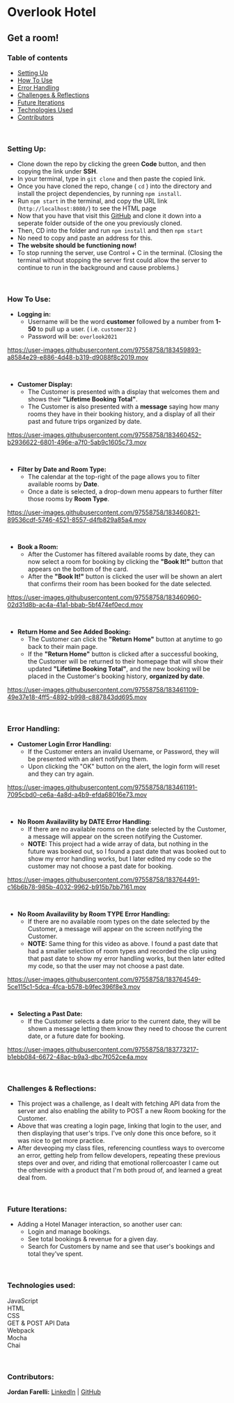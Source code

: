 # Overlook Hotel

## Get a room!

### Table of contents
* [Setting Up](#setup)
* [How To Use](#how)
* [Error Handling](#error)
* [Challenges & Reflections](#challenges)
* [Future Iterations](#future)
* [Technologies Used](#tech)
* [Contributors](#contributors)

<br>

### Setting Up: <a name="setup"></a>

* Clone down the repo by clicking the green **Code** button, and then copying the link under **SSH**.
* In your terminal, type in `git clone` and then paste the copied link.
* Once you have cloned the repo, change ( `cd` ) into the directory and install the project dependencies, by running `npm install`.
* Run `npm start` in the terminal, and copy the URL link (`http://localhost:8080/`) to see the HTML page 
* Now that you have that visit this [GitHub](https://github.com/turingschool-examples/overlook-api) and clone it down into a seperate folder outside of the one you previously cloned.
* Then, CD into the folder and run `npm install` and then `npm start`
* No need to copy and paste an address for this.
* **The website should be functioning now!**
* To stop running the server, use Control + C in the terminal. (Closing the terminal without stopping the server first could allow the server to continue to run in the background and cause problems.)

<br>

### How To Use: <a name="how"></a>

* **Logging in:**
    * Username will be the word **customer** followed by a number from **1-50** to pull up a user. ( i.e. `customer32` )
    * Password will be: `overlook2021`

https://user-images.githubusercontent.com/97558758/183459893-a8584e29-e886-4d48-b319-d9088f8c2019.mov

<br>

* **Customer Display:**
    * The Customer is presented with a display that welcomes them and shows their **"Lifetime Booking Total"**.
    * The Customer is also presented with a **message** saying how many rooms they have in their booking history, and a display of all their past and future trips organized by date.

https://user-images.githubusercontent.com/97558758/183460452-b2936622-6801-496e-a7f0-5ab9c1605c73.mov

<br>

* **Filter by Date and Room Type:**
    * The calendar at the top-right of the page allows you to filter available rooms by **Date**.
    * Once a date is selected, a drop-down menu appears to further filter those rooms by **Room Type**.

https://user-images.githubusercontent.com/97558758/183460821-89536cdf-5746-4521-8557-d4fb829a85a4.mov

<br>

* **Book a Room:**
    * After the Customer has filtered available rooms by date, they can now select a room for booking by clicking the **"Book It!"** button that appears on the bottom of the card.
    * After the **"Book It!"** button is clicked the user will be shown an alert that confirms their room has been booked for the date selected.

https://user-images.githubusercontent.com/97558758/183460960-02d31d8b-ac4a-41a1-bbab-5bf474ef0ecd.mov

<br>

* **Return Home and See Added Booking:**
    * The Customer can click the **"Return Home"** button at anytime to go back to their main page.
    * If the **"Return Home"** button is clicked after a successful booking, the Customer will be returned to their homepage that will show their updated **"Lifetime Booking Total"**, and the new booking will be placed in the Customer's booking history, **organized by date**.

https://user-images.githubusercontent.com/97558758/183461109-49e37e18-4ff5-4892-b998-c887843dd695.mov

<br>

### Error Handling: <a name="error"></a>

* **Customer Login Error Handling:**
    * If the Customer enters an invalid Username, or Password, they will be presented with an alert notifying them.
    * Upon clicking the "OK" button on the alert, the login form will reset and they can try again.

https://user-images.githubusercontent.com/97558758/183461191-7095cbd0-ce6a-4a8d-a4b9-efda68016e73.mov

<br>

* **No Room Availavility by DATE Error Handling:**
    * If there are no available rooms on the date selected by the Customer, a message will appear on the screen notifying the Customer.
    * **NOTE:** This project had a wide array of data, but nothing in the future was booked out, so I found a past date that was booked out to show my error handling works, but I later edited my code so the customer may not choose a past date for booking.

https://user-images.githubusercontent.com/97558758/183764491-c16b6b78-985b-4032-9962-b915b7bb7161.mov

<br>

* **No Room Availavility by Room TYPE Error Handling:**
    * If there are no available room types on the date selected by the Customer, a message will appear on the screen notifying the Customer.
    * **NOTE:** Same thing for this video as above. I found a past date that had a smaller selection of room types and recorded the clip using that past date to show my error handling works, but then later edited my code, so that the user may not choose a past date.

https://user-images.githubusercontent.com/97558758/183764549-5ce115c1-5dca-4fca-b578-b9fec396f8e3.mov

<br>

* **Selecting a Past Date:**
    * If the Customer selects a date prior to the current date, they will be shown a message letting them know they need to choose the current date, or a future date for booking.

https://user-images.githubusercontent.com/97558758/183773217-b1ebb084-6672-48ac-b9a3-dbc7f052ce4a.mov

<br>

### Challenges & Reflections: <a name="challenges"></a>
* This project was a challenge, as I dealt with fetching API data from the server and also enabling the ability to POST a new Room booking for the Customer. 
* Above that was creating a login page, linking that login to the user, and then displaying that user's trips. I've only done this once before, so it was nice to get more practice.
* After deveoping my class files, referencing countless ways to overcome an error, getting help from fellow developers, repeating these previous steps over and over, and riding that emotional rollercoaster I came out the otherside with a product that I'm both proud of, and learned a great deal from.

<br>

### Future Iterations: <a name="future"></a>
* Adding a Hotel Manager interaction, so another user can:
    * Login and manage bookings.
    * See total bookings & revenue for a given day.
    * Search for Customers by name and see that user's bookings and total they've spent.

<br>

### Technologies used:<br><a name="tech"></a>
JavaScript<br>
HTML<br>
CSS<br>
GET & POST API Data<br>
Webpack<br>
Mocha<br>
Chai<br>

<br>


### Contributors: <a name="contributors"></a>

**Jordan Farelli:** [LinkedIn](https://www.linkedin.com/in/jordan-farelli/) | [GitHub](https://github.com/jfarelli)
